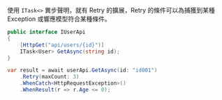 使用 `ITask<>` 異步聲明，就有 Retry 的擴展，Retry 的條件可以為捕獲到某種 Exception 或響應模型符合某種條件。

```csharp
public interface IUserApi
{
    [HttpGet("api/users/{id}")]
    ITask<User> GetAsync(string id);
}

var result = await userApi.GetAsync(id: "id001")
    .Retry(maxCount: 3)
    .WhenCatch<HttpRequestException>()
    .WhenResult(r => r.Age <= 0);
```